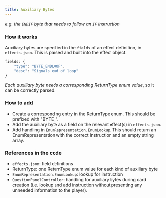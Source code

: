 ```yaml
---
title: Auxiliary Bytes
---
```

*e.g. the `ENDIF` byte that needs to follow an `IF` instruction*

### How it works

Auxiliary bytes are specified in the `fields` of an effect definition, in `effects.json`. This is parsed and built into the effect object.

```js
fields: {
    "type": "BYTE_ENDLOOP",
    "desc": "Signals end of loop"
}
```

*Each auxiliary byte needs a corresponding ReturnType enum value*, so it can be correctly parsed.

### How to add

* Create a corresponding entry in the ReturnType enum. This should be prefixed with "BYTE_".
* Add the auxiliary byte as a field on the relevant effect(s) in `effects.json`.
* Add handling in `EnumRepresentation.EnumLookup`. This should return an EnumRepresentation with the correct Instruction and an empty string array.

### References in the code

* `effects.json`: field definitions
* ReturnType: one ReturnType enum value for each kind of auxiliary byte
* `EnumRepresentation.EnumLookup`: lookup for instruction
* `QuestionPanelController`: handling for auxiliary bytes during card creation (i.e. lookup and add instruction without presenting any unneeded information to the player).
